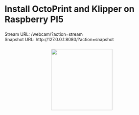 <h1 align="left">Install OctoPrint and Klipper on Raspberry PI5</h1>

###

<p align="left">Stream URL: /webcam/?action=stream<br>Snapshot URL: http://127.0.0.1:8080/?action=snapshot</p>

###

<div align="center">
  <img height="200" src="https://i.imgflip.com/65efzo.gif"  />
</div>

###